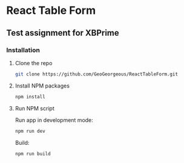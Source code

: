 # React Table Form

## Test assignment for XBPrime

### Installation

1. Clone the repo
   ```sh
   git clone https://github.com/GeoGeorgeous/ReactTableForm.git
   ```
2. Install NPM packages
   ```sh
   npm install
   ```
3. Run NPM script

   Run app in development mode:

   ```sh
   npm run dev
   ```

   Build:

   ```sh
   npm run build
   ```
